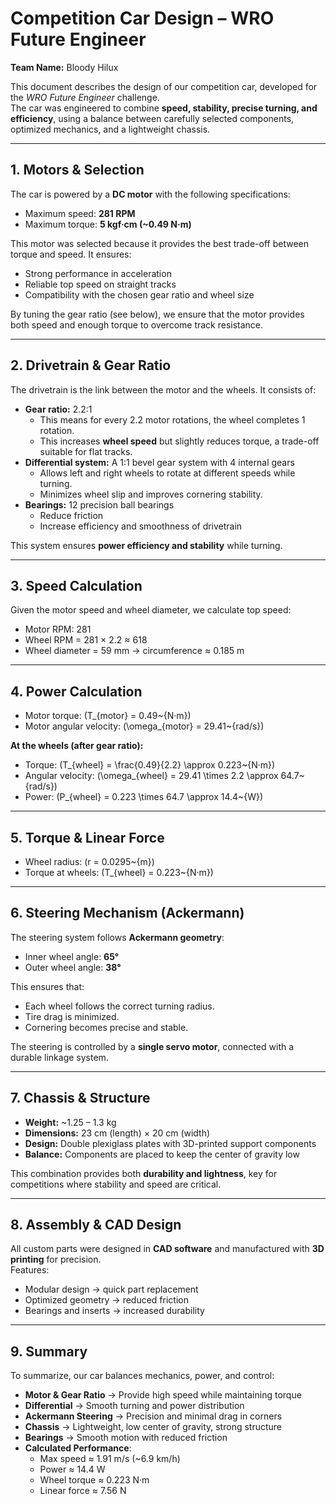 # Competition Car Design – WRO Future Engineer
**Team Name:** Bloody Hilux  

This document describes the design of our competition car, developed for the *WRO Future Engineer* challenge.  
The car was engineered to combine **speed, stability, precise turning, and efficiency**, using a balance between carefully selected components, optimized mechanics, and a lightweight chassis.

---

## 1. Motors & Selection
The car is powered by a **DC motor** with the following specifications:
- Maximum speed: **281 RPM**
- Maximum torque: **5 kgf·cm (~0.49 N·m)**

This motor was selected because it provides the best trade-off between torque and speed. It ensures:
- Strong performance in acceleration  
- Reliable top speed on straight tracks  
- Compatibility with the chosen gear ratio and wheel size  

By tuning the gear ratio (see below), we ensure that the motor provides both speed and enough torque to overcome track resistance.

---

## 2. Drivetrain & Gear Ratio
The drivetrain is the link between the motor and the wheels. It consists of:
- **Gear ratio:** 2.2:1  
  - This means for every 2.2 motor rotations, the wheel completes 1 rotation.  
  - This increases **wheel speed** but slightly reduces torque, a trade-off suitable for flat tracks.
- **Differential system:** A 1:1 bevel gear system with 4 internal gears  
  - Allows left and right wheels to rotate at different speeds while turning.  
  - Minimizes wheel slip and improves cornering stability.
- **Bearings:** 12 precision ball bearings  
  - Reduce friction  
  - Increase efficiency and smoothness of drivetrain  

This system ensures **power efficiency and stability** while turning.

---

## 3. Speed Calculation
Given the motor speed and wheel diameter, we calculate top speed:

- Motor RPM: 281  
- Wheel RPM = 281 × 2.2 ≈ 618  
- Wheel diameter = 59 mm → circumference ≈ 0.185 m  

 
---

## 4. Power Calculation
- Motor torque: \(T_\{motor} = 0.49~\{N·m}\)  
- Motor angular velocity: \(\omega_\{motor} = 29.41~\{rad/s}\)  

 
**At the wheels (after gear ratio):**
- Torque: \(T_\{wheel} = \frac{0.49}{2.2} \approx 0.223~\{N·m}\)  
- Angular velocity: \(\omega_\{wheel} = 29.41 \times 2.2 \approx 64.7~\{rad/s}\)  
- Power: \(P_\{wheel} = 0.223 \times 64.7 \approx 14.4~\{W}\)  

 
---

## 5. Torque & Linear Force
- Wheel radius: \(r = 0.0295~\{m}\)  
- Torque at wheels: \(T_\{wheel} = 0.223~\{N·m}\)  

---

## 6. Steering Mechanism (Ackermann)
The steering system follows **Ackermann geometry**:
- Inner wheel angle: **65°**  
- Outer wheel angle: **38°**  

This ensures that:
- Each wheel follows the correct turning radius.  
- Tire drag is minimized.  
- Cornering becomes precise and stable.  

The steering is controlled by a **single servo motor**, connected with a durable linkage system.

---

## 7. Chassis & Structure
- **Weight:** ~1.25 – 1.3 kg  
- **Dimensions:** 23 cm (length) × 20 cm (width)  
- **Design:** Double plexiglass plates with 3D-printed support components  
- **Balance:** Components are placed to keep the center of gravity low  

This combination provides both **durability and lightness**, key for competitions where stability and speed are critical.

---

## 8. Assembly & CAD Design
All custom parts were designed in **CAD software** and manufactured with **3D printing** for precision.  
Features:
- Modular design → quick part replacement  
- Optimized geometry → reduced friction  
- Bearings and inserts → increased durability  

---

## 9. Summary
To summarize, our car balances mechanics, power, and control:

- **Motor & Gear Ratio** → Provide high speed while maintaining torque  
- **Differential** → Smooth turning and power distribution  
- **Ackermann Steering** → Precision and minimal drag in corners  
- **Chassis** → Lightweight, low center of gravity, strong structure  
- **Bearings** → Smooth motion with reduced friction  
- **Calculated Performance**:  
  - Max speed ≈ 1.91 m/s (~6.9 km/h)  
  - Power ≈ 14.4 W  
  - Wheel torque ≈ 0.223 N·m  
  - Linear force ≈ 7.56 N  


 
